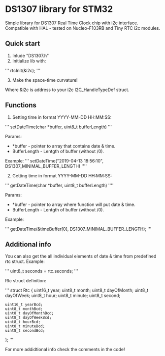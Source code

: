 # DS1307 library for STM32

Simple library for DS1307 Real Time Clock chip with i2c interface. Compatible with HAL - tested on Nucleo-F103RB and Tiny RTC i2c modules.

## Quick start

1. Inlude "DS1307.h"
2. Initialize lib with:

'''
rtcInit(&i2c);
'''

3. Make the space-time curvature!

Where &i2c is address to your i2c I2C_HandleTypeDef struct.

## Functions
1. Setting time in format YYYY-MM-DD HH:MM:SS:

'''
setDateTime(char *buffer, uint8_t bufferLength)
'''

Params:
* *buffer - pointer to array that contains date & time.
* BufferLength - Lentgth of buffer (without /0).

Example:
'''
setDateTime("2019-04-13 18:56:10", DS1307_MINIMAL_BUFFER_LENGTH)
''''

2. Getting time in format YYYY-MM-DD HH:MM:SS:

'''
getDateTime(char *buffer, uint8_t bufferLength)
''''

Params:
* *buffer - pointer to array where function will put date & time.
* BufferLength - Lentgth of buffer (without /0).

Example:

'''
getDateTime(&timeBuffer[0], DS1307_MINIMAL_BUFFER_LENGTH);
'''

## Additional info

You can also get the all individual elements of date & time from predefined rtc struct. Example:

'''
uint8_t seconds = rtc.seconds;
'''

Rtc struct definition:

'''
struct Rtc {
	uint16_t year;
	uint8_t month;
	uint8_t dayOfMonth;
	uint8_t dayOfWeek;
	uint8_t hour;
	uint8_t minute;
	uint8_t second;

	uint16_t yearBcd;
	uint8_t monthBcd;
	uint8_t dayOfMonthBcd;
	uint8_t dayOfWeekBcd;
	uint8_t hourBcd;
	uint8_t minuteBcd;
	uint8_t secondBcd;

};
'''

For more addidtional info check the comments in the code!